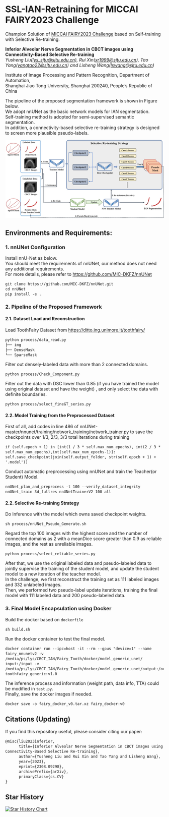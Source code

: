 # SSL-IAN-Retraining for MICCAI FAIRY2023 Challenge
Champion Solution of [MICCAI FAIRY2023 Challenge](https://toothfairy.grand-challenge.org/) based on Self-training with Selective Re-training.

**Inferior Alveolar Nerve Segmentation in CBCT images using Connectivity-Based Selective Re-training**  
_Yusheng Liu(lys_sjtu@sjtu.edu.cn), Rui Xin(xr1999@sjtu.edu.cn), Tao Yang(yangtao22@sjtu.edu.cn) and Lisheng Wang(lswang@sjtu.edu.cn)_

Institute of Image Processing and Pattern Recognition, Department of Automation,  
Shanghai Jiao Tong University, Shanghai 200240, People’s Republic of China  

The pipeline of the proposed segmentation framework is shown in Figure below.  
We adopt nnUNet as the basic network models for IAN segmentation.   
Self-training method is adopted for semi-supervised semantic segmentation.  
In addition, a connectivity-based selective re-training strategy is designed to screen more plausible pseudo-labels.  

![](framework_new.JPG)

## Environments and Requirements:
### 1. nnUNet Configuration
Install nnU-Net as below.  
You should meet the requirements of nnUNet, our method does not need any additional requirements.  
For more details, please refer to https://github.com/MIC-DKFZ/nnUNet  
```
git clone https://github.com/MIC-DKFZ/nnUNet.git
cd nnUNet
pip install -e .
```
### 2. Pipeline of the Proposed Framework
#### 2.1. Dataset Load and Reconstruction
Load ToothFairy Dataset from https://ditto.ing.unimore.it/toothfairy/
```
python process/data_read.py
├── img
├── DenseMask
└── SparseMask
```
Filter out densely-labeled data with more than 2 connected domains.  
```
python process/Check_Component.py
```
Filter out the data with DSC lower than 0.85 (if you have trained the model using original dataset and have the weight) , and only select the data with definite boundaries.
```
python process/select_fineGT_series.py
```
#### 2.2. Model Training from the Preprocessed Dataset
First of all, add codes in line 486 of nnUNet-master/nnunet/training/network_training/network_trainer.py to save the checkpoints over 1/3, 2/3, 3/3 total iterations during training
```
if (self.epoch + 1) in [int(1 / 3 * self.max_num_epochs), int(2 / 3 * self.max_num_epochs),int(self.max_num_epochs-1)]:
self.save_checkpoint(join(self.output_folder, str(self.epoch + 1) + '.model'))
```

Conduct automatic preprocessing using nnUNet and train the Teacher(or Student) Model.
```
nnUNet_plan_and_preprocess -t 100 --verify_dataset_integrity
nnUNet_train 3d_fullres nnUNetTrainerV2 100 all
```
#### 2.2. Selective Re-training Strategy
Do Inference with the model which owns saved checkpoint weights.
```
sh process/nnUNet_Pseudo_Generate.sh
```
Regard the top 100 images with the highest score and the number of connected domains as 2 with a meanDice score greater than 0.9 as reliable images, and the rest as unreliable images.
```
python process/select_reliable_series.py
```
After that, we use the original labeled data and pseudo-labeled data to jointly supervise the training of the student model, and update the student model to a new iteration of the teacher model.  
In the challenge, we first reconstruct the training set as 111 labeled images and 332
unlabeled images.   
Then, we performed two pseudo-label update iterations, training the final model with 111
labeled data and 200 pseudo-labeled data.

### 3. Final Model Encapsulation using Docker
Build the docker based on `dockerfile`
```
sh build.sh
```
Run the docker container to test the final model.
```
docker container run --ipc=host -it --rm --gpus "device=1" --name fairy_nnunetv2 -v /media/ps/lys/CBCT_IAN/Fairy_Tooth/docker/model_generic_unet/   input:/input -v /media/ps/lys/CBCT_IAN/Fairy_Tooth/docker/model_generic_unet/output:/output toothfairy_generic:v1.0
```
The inference process and information (weight path, data info, TTA) could be modified in `test.py`.  
Finally, save the docker images if needed.
```
docker save -o fairy_docker_v0.tar.xz fairy_docker:v0
```
## Citations (Updating)
If you find this repository useful, please consider citing our paper:  
```
@misc{liu2023inferior,
      title={Inferior Alveolar Nerve Segmentation in CBCT images using Connectivity-Based Selective Re-training}, 
      author={Yusheng Liu and Rui Xin and Tao Yang and Lisheng Wang},
      year={2023},
      eprint={2308.09298},
      archivePrefix={arXiv},
      primaryClass={cs.CV}
}
```
## Star History

[![Star History Chart](https://api.star-history.com/svg?repos=GaryNico517/SSL-IAN-Retraining&type=Date)](https://star-history.com/#GaryNico517/SSL-IAN-Retraining&Date)
